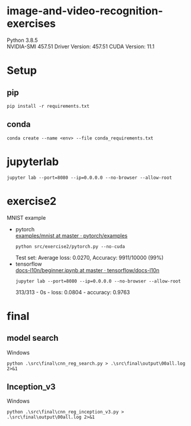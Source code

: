 # image-and-video-recognition-exercises

Python 3.8.5  
NVIDIA-SMI 457.51       Driver Version: 457.51       CUDA Version: 11.1
# Setup
## pip

```
pip install -r requirements.txt
```

## conda

```
conda create --name <env> --file conda_requirements.txt
```


# jupyterlab

```
jupyter lab --port=8080 --ip=0.0.0.0 --no-browser --allow-root
```

# exercise2
MNIST example  
- pytorch  
    [examples/mnist at master · pytorch/examples](https://github.com/pytorch/examples/tree/0f0c9131ca5c79d1332dce1f4c06fe942fbdc665/mnist)
    ```
    python src/exercise2/pytorch.py --no-cuda
    ```
    Test set: Average loss: 0.0270, Accuracy: 9911/10000 (99%)
- tensorflow  
    [docs\-l10n/beginner\.ipynb at master · tensorflow/docs\-l10n](https://github.com/tensorflow/docs-l10n/blob/master/site/ja/tutorials/quickstart/beginner.ipynb)
    ```
    jupyter lab --port=8080 --ip=0.0.0.0 --no-browser --allow-root
    ```
    313/313 - 0s - loss: 0.0804 - accuracy: 0.9763

# final
## model search

Windows
```
python .\src\final\cnn_reg_search.py > .\src\final\output\00all.log 2>&1
```

## Inception_v3

Windows

```
python .\src\final\cnn_reg_inception_v3.py > .\src\final\output\00all.log 2>&1
```
